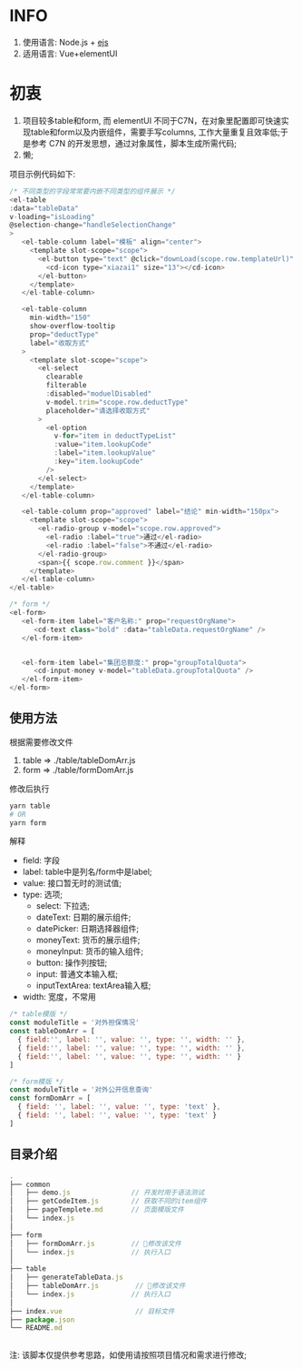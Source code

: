 # INFO

1. 使用语言: Node.js + [ejs](https://ejs.bootcss.com/)
2. 适用语言: Vue+elementUI


# 初衷

1. 项目较多table和form, 而 elementUI 不同于C7N，在对象里配置即可快速实现table和form以及内嵌组件，需要手写columns, 工作大量重复且效率低;于是参考 C7N 的开发思想，通过对象属性，脚本生成所需代码;
2. 懒;


项目示例代码如下:

```js
/* 不同类型的字段常常要内嵌不同类型的组件展示 */
<el-table
:data="tableData"
v-loading="isLoading"
@selection-change="handleSelectionChange"
>
   <el-table-column label="模板" align="center">
     <template slot-scope="scope">
       <el-button type="text" @click="downLoad(scope.row.templateUrl)" size="small">
         <cd-icon type="xiazai1" size="13"></cd-icon>
       </el-button>
     </template>
   </el-table-column>

   <el-table-column
     min-width="150"
     show-overflow-tooltip
     prop="deductType"
     label="收取方式"
   >
     <template slot-scope="scope">
       <el-select
         clearable
         filterable
         :disabled="moduelDisabled"
         v-model.trim="scope.row.deductType"
         placeholder="请选择收取方式"
       >
         <el-option
           v-for="item in deductTypeList"
           :value="item.lookupCode"
           :label="item.lookupValue"
           :key="item.lookupCode"
         />
       </el-select>
     </template>
   </el-table-column>

   <el-table-column prop="approved" label="结论" min-width="150px">
     <template slot-scope="scope">
       <el-radio-group v-model="scope.row.approved">
         <el-radio :label="true">通过</el-radio>
         <el-radio :label="false">不通过</el-radio>
       </el-radio-group>
       <span>{{ scope.row.comment }}</span>
     </template>
   </el-table-column>
</el-table>

/* form */
<el-form>
   <el-form-item label="客户名称:" prop="requestOrgName">
      <cd-text class="bold" :data="tableData.requestOrgName" />
   </el-form-item>


   <el-form-item label="集团总额度:" prop="groupTotalQuota">
      <cd-input-money v-model="tableData.groupTotalQuota" />
   </el-form-item>
</el-form>
```


## 使用方法


根据需要修改文件

1. table => ./table/tableDomArr.js
2. form  => ./table/formDomArr.js


修改后执行

```bash
yarn table
# OR 
yarn form

```



解释

- field: 字段
- label: table中是列名/form中是label;
- value: 接口暂无时的测试值;
- type: 选项;
  - select: 下拉选;
  - dateText: 日期的展示组件;
  - datePicker:  日期选择器组件;
  - moneyText: 货币的展示组件;
  - moneyInput: 货币的输入组件;
  - button: 操作列按钮;
  - input: 普通文本输入框;
  - inputTextArea: textArea输入框;
- width: 宽度，不常用

```js
/* table模版 */
const moduleTitle = '对外担保情况' 
const tableDomArr = [
  { field:'', label: '', value: '', type: '', width: '' },
  { field:'', label: '', value: '', type: '', width: '' },
  { field:'', label: '', value: '', type: '', width: '' }
]

/* form模版 */
const moduleTitle = '对外公开信息查询'
const formDomArr = [
  { field: '', label: '', value: '', type: 'text' },
  { field: '', label: '', value: '', type: 'text' }
]
```


## 目录介绍

```js
.
├── common
│   ├── demo.js               // 开发时用于语法测试
│   ├── getCodeItem.js        // 获取不同的item组件
│   ├── pageTemplete.md       // 页面模版文件
│   └── index.js
│ 
├── form
│   ├── formDomArr.js         // 🍄修改该文件
│   └── index.js              // 执行入口
│ 
├── table
│   ├── generateTableData.js
│   ├── tableDomArr.js         // 🍄修改该文件
│   └── index.js              // 执行入口
│ 
├── index.vue                  // 目标文件
├── package.json
└── README.md
        
```




注: 该脚本仅提供参考思路，如使用请按照项目情况和需求进行修改;
